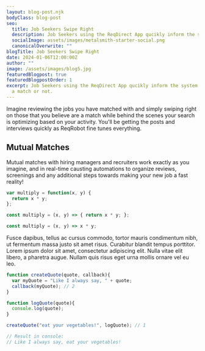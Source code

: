 ```yaml
---
layout: blog-post.njk
bodyClass: blog-post
seo:
  title: Job Seekers Swipe Right
  description: Job Seekers using the ReqDirect App qucikly inform the system if the position presented is a match or not.
  socialImage: assets/images/metalsmith-starter-social.png
  canonicalOverwrite: ""
blogTitle: Job Seekers Swipe Right
date: 2024-01-06T12:00:00Z
author: ""
image: /assets/images/blog5.jpg
featuredBlogpost: true
featuredBlogpostOrder: 1
excerpt: Job Seekers using the ReqDirect App qucikly inform the system if the position presented is 
  a match or not. 
---
```


Imagine reviewing the jobs you have matched with and simply swiping right on those that you believe are a match while behind the scenes your search is optimizing based on your activity.  You'll be getting the posts and interviews quickly as ReqRobot fine tunes everything.  

## Mutual Matches

Mutual matches with hiring managers and recruiters work exactly as you imagine, and in real-time causting automations to organize reviews, screenings and any additional steps towards making your new job a fast reality! 


```javascript
var multiply = function(x, y) {
  return x * y;
};

const multiply = (x, y) => { return x * y; };

const multiply = (x, y) => x * y;    
```

Fusce dapibus, tellus ac cursus commodo, tortor mauris condimentum nibh, ut fermentum massa justo sit amet risus. Curabitur blandit tempus porttitor. Lorem ipsum dolor sit amet, consectetur adipiscing elit. Nulla vitae elit libero, a pharetra augue. Nullam quis risus eget urna mollis ornare vel eu leo.


```javascript
function createQuote(quote, callback){ 
  var myQuote = "Like I always say, " + quote;
  callback(myQuote); // 2
}

function logQuote(quote){
  console.log(quote);
}

createQuote("eat your vegetables!", logQuote); // 1

// Result in console: 
// Like I always say, eat your vegetables!
```
